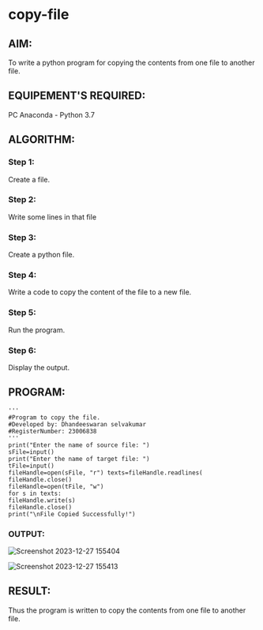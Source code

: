 # copy-file
## AIM:
To write a python program for copying the contents from one file to another file.
## EQUIPEMENT'S REQUIRED: 
PC
Anaconda - Python 3.7
## ALGORITHM: 
### Step 1:
Create a file.
### Step 2: 
Write some lines in that file 
### Step 3: 
Create a python file.
### Step 4:  
Write a code to copy the content of the file to a new file.
### Step 5: 
Run the program.
### Step 6: 
Display the output.
## PROGRAM:
```
'''
#Program to copy the file.
#Developed by: Dhandeeswaran selvakumar
#RegisterNumber: 23006838
'''
print("Enter the name of source file: ")
sFile=input()
print("Enter the name of target file: ")
tFile=input()
fileHandle=open(sFile, "r") texts=fileHandle.readlines(
fileHandle.close()
fileHandle=open(tFile, "w")
for s in texts:
fileHandle.write(s)
fileHandle.close()
print("\nFile Copied Successfully!")
```
### OUTPUT:
![Screenshot 2023-12-27 155404](https://github.com/dhandeeswaran2005/copy-file/assets/147139188/4a67cdd1-12a3-4707-b35c-762c6e16ce5b)

![Screenshot 2023-12-27 155413](https://github.com/dhandeeswaran2005/copy-file/assets/147139188/0509cfa4-0441-4e30-b145-dd98d5008e49)


## RESULT:
Thus the program is written to copy the contents from one file to another file.
